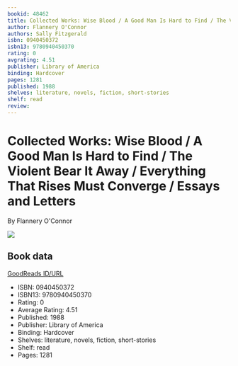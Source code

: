 ```yaml
---
bookid: 48462
title: Collected Works: Wise Blood / A Good Man Is Hard to Find / The Violent Bear It Away / Everything That Rises Must Converge / Essays and Letters
author: Flannery O'Connor
authors: Sally Fitzgerald
isbn: 0940450372
isbn13: 9780940450370
rating: 0
avgrating: 4.51
publisher: Library of America
binding: Hardcover
pages: 1281
published: 1988
shelves: literature, novels, fiction, short-stories
shelf: read
review: 
---
```


# Collected Works: Wise Blood / A Good Man Is Hard to Find / The Violent Bear It Away / Everything That Rises Must Converge / Essays and Letters

By Flannery O'Connor

![](https://i.gr-assets.com/images/S/compressed.photo.goodreads.com/books/1412900634l/48462.jpg)

## Book data

[GoodReads ID/URL](https://www.goodreads.com/book/show/48462)

- ISBN: 0940450372
- ISBN13: 9780940450370
- Rating: 0
- Average Rating: 4.51
- Published: 1988
- Publisher: Library of America
- Binding: Hardcover
- Shelves: literature, novels, fiction, short-stories
- Shelf: read
- Pages: 1281

